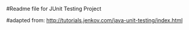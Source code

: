 #Readme file for JUnit Testing Project

#adapted from:  http://tutorials.jenkov.com/java-unit-testing/index.html